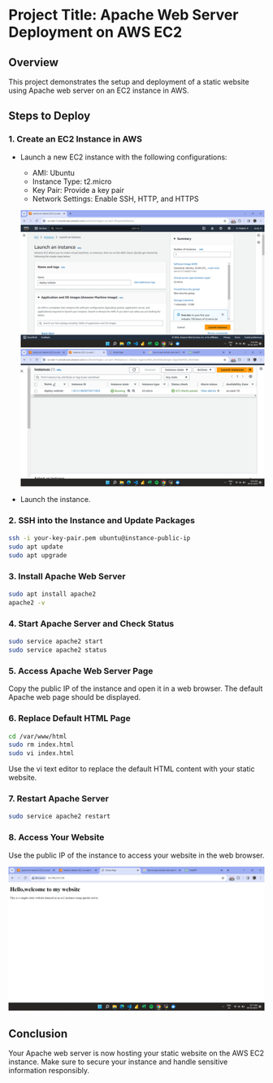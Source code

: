 # Project Title: Apache Web Server Deployment on AWS EC2

## Overview

This project demonstrates the setup and deployment of a static website using Apache web server on an EC2 instance in AWS.

## Steps to Deploy

### 1. Create an EC2 Instance in AWS

- Launch a new EC2 instance with the following configurations:
  - AMI: Ubuntu
  - Instance Type: t2.micro
  - Key Pair: Provide a key pair
  - Network Settings: Enable SSH, HTTP, and HTTPS

  ![Create EC2 Instance](images/step1_create_ec2.png)
  ![Make sure EC2 Instance is running](images/step1_instance_running.png)

- Launch the instance.

### 2. SSH into the Instance and Update Packages

```bash
ssh -i your-key-pair.pem ubuntu@instance-public-ip
sudo apt update
sudo apt upgrade
```

### 3. Install Apache Web Server

```bash
sudo apt install apache2
apache2 -v
```

  

### 4. Start Apache Server and Check Status

```bash
sudo service apache2 start
sudo service apache2 status
```

### 5. Access Apache Web Server Page

Copy the public IP of the instance and open it in a web browser. The default Apache web page should be displayed.

### 6. Replace Default HTML Page

```bash
cd /var/www/html
sudo rm index.html
sudo vi index.html
```

Use the vi text editor to replace the default HTML content with your static website.

### 7. Restart Apache Server

```bash
sudo service apache2 restart
```

### 8. Access Your Website

Use the public IP of the instance to access your website in the web browser.

  ![Access Website](images/step8_access_website.png)

## Conclusion

Your Apache web server is now hosting your static website on the AWS EC2 instance. Make sure to secure your instance and handle sensitive information responsibly.


